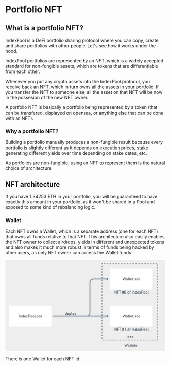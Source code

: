 # Portfolio NFT

## What is a portfolio NFT?

IndexPool is a DeFi portfolio sharing protocol where you can copy, create and share portfolios with other people. Let's see how it works under the hood.

IndexPool portfolios are represented by an NFT, which is a widely accepted standard for non-fungible assets, which are tokens that are differentiable from each other.

Whenever you put any crypto assets into the IndexPool protocol, you receive back an NFT, which in turn owns all the assets in your portfolio. If you transfer the NFT to someone else, all the asset on that NFT will be now in the possesion of the new NFT owner.

A portfolio NFT is basically a portfolio being represented by a token \(that can be transfered, displayed on opensea, or anything else that can be done with an NFT\).

### Why a portfolio NFT?

Building a portfolio manually produces a non-fungible result because every portfolio is slightly different as it depends on execution prices, stake generating different yields over time depending on stake dates, etc.

As portfolios are non-fungible, using an NFT to represent them is the natural choice of architecture.

## NFT architecture

If you have 1.34253 ETH in your portfolio, you will be guaranteed to have exactly this amount in your portfolio, as it won't be shared in a Pool and exposed to some kind of rebalancing logic.

### Wallet

Each NFT owns a Wallet, which is a separate address \(one for each NFT\) that owns all funds relative to that NFT. This architecture also easily enables the NFT owner to collect airdrops, yields in different and unexpected tokens and also makes it much more robust in terms of funds being hacked by other users, as only NFT owner can access the Wallet funds.

![IndexPool contract relationship with Wallets](../.gitbook/assets/image%20%281%29.png)

There is one Wallet for each NFT id.


